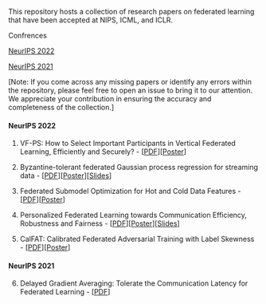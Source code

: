 This repository hosts a collection of research papers on federated learning that have been accepted at NIPS, ICML, and ICLR.

Confrences

[NeurIPS 2022](https://github.com/azalahmadkhan/Federated-Learning-Papers/blob/main/README.md#neurips-2022)

[NeurIPS 2021](https://github.com/azalahmadkhan/Federated-Learning-Papers/blob/main/README.md#neurips-2021)


[Note: If you come across any missing papers or identify any errors within the repository, please feel free to open an issue to bring it to our attention. We appreciate your contribution in ensuring the accuracy and completeness of the collection.]

#### NeurIPS 2022
1. VF-PS: How to Select Important Participants in
Vertical Federated Learning, Efficiently and Securely? - [[PDF](https://openreview.net/pdf?id=vNrSXIFJ9wz)][[Poster](https://neurips.cc/media/PosterPDFs/NeurIPS%202022/12e35d9186dd72fe62fd039385890b9c.png?t=1666517605.353891)]

2. Byzantine-tolerant federated Gaussian process regression for streaming data - [[PDF](https://openreview.net/pdf?id=Nx4gNemvNvx)][[Poster](https://neurips.cc/media/PosterPDFs/NeurIPS%202022/53831.png?t=1668046115.0023313)][[Slides](https://neurips.cc/media/neurips-2022/Slides/53831.pdf)]

3. Federated Submodel Optimization for Hot and Cold Data Features - [[PDF](https://openreview.net/pdf?id=sj9l1JCrAk6)][[Poster](https://neurips.cc/media/PosterPDFs/NeurIPS%202022/54303.png?t=1668842999.5046973)]

4. Personalized Federated Learning towards Communication Efficiency, Robustness and Fairness - [[PDF](https://openreview.net/pdf?id=wFymjzZEEkH)][[Poster](https://neurips.cc/media/PosterPDFs/NeurIPS%202022/53283.png?t=1668434576.0142317)][[Slides](https://neurips.cc/media/neurips-2022/Slides/53283.pdf)]

5. CalFAT: Calibrated Federated Adversarial Training with Label Skewness - [[PDF](https://openreview.net/pdf?id=8N1NDRGQSQ)][[Poster](https://neurips.cc/media/PosterPDFs/NeurIPS%202022/4f9c76cf97f84048c5990dd4ef842ea2.png?t=1667183565.7494476)]

#### NeurIPS 2021
6. Delayed Gradient Averaging: Tolerate the Communication Latency for Federated Learning - [[PDF](https://openreview.net/pdf?id=ACFHNxVNvfk)]
